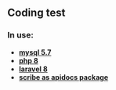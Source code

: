 
## Coding test


### In use:

- **[mysql 5.7](https://dev.mysql.com/downloads/mysql/5.7.html)**
- **[php 8](https://www.php.net/releases/8.0/)**
- **[laravel 8](https://laravel.com/)**
- **[scribe as apidocs package](https://scribe.knuckles.wtf/)**

